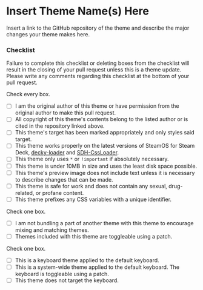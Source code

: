 # Insert Theme Name(s) Here

Insert a link to the GitHub repository of the theme and describe the major changes your theme makes here.

### Checklist

Failure to complete this checklist or deleting boxes from the checklist will result in the closing of your pull request unless this is a theme update. Please write any comments regarding this checklist at the bottom of your pull request.

Check every box.
- [ ] I am the original author of this theme or have permission from the original author to make this pull request.
- [ ] All copyright of this theme's contents belong to the listed author or is cited in the repository linked above.
- [ ] This theme's target has been marked appropriately and only styles said target.
- [ ] This theme works properly on the latest versions of SteamOS for Steam Deck, [decky-loader](https://github.com/SteamDeckHomebrew/decky-loader) and [SDH-CssLoader](https://github.com/suchmememanyskill/SDH-CssLoader).
- [ ] This theme only uses `*` or `!important` if absolutely necessary.
- [ ] This theme is under 10MB in size and uses the least disk space possible.
- [ ] This theme's preview image does not include text unless it is necessary to describe changes that can be made.
- [ ] This theme is safe for work and does not contain any sexual, drug-related, or profane content.
- [ ] This theme prefixes any CSS variables with a unique identifier.

Check one box.
- [ ] I am not bundling a part of another theme with this theme to encourage mixing and matching themes.
- [ ] Themes included with this theme are toggleable using a patch.

Check one box.
- [ ] This is a keyboard theme applied to the default keyboard.
- [ ] This is a system-wide theme applied to the default keyboard. The keyboard is toggleable using a patch.
- [ ] This theme does not target the keyboard.
